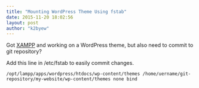 ```yaml
---
title: "Mounting WordPress Theme Using fstab"
date: 2015-11-20 18:02:56
layout: post
author: "k2byew"
---
```

Got [XAMPP](http://www.apachefriends.org) and working on a WordPress theme, but also need to commit to git repository?

Add this line in /etc/fstab to easily commit changes.

`/opt/lampp/apps/wordpress/htdocs/wp-content/themes /home/uername/git-repository/my-website/wp-content/themes none bind`
